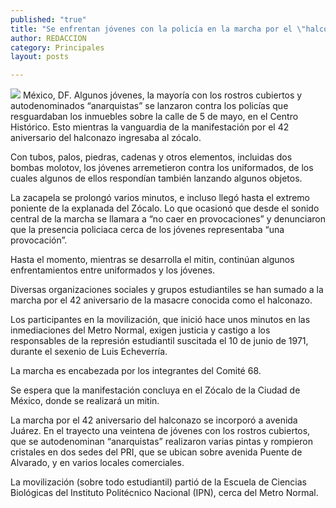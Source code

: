 ```yaml
---
published: "true"
title: "Se enfrentan jóvenes con la policía en la marcha por el \"halconazo\""
author: REDACCION
category: Principales
layout: posts

---
```



![](http://i.imgur.com/tok89FNm.jpg)
México, DF. Algunos jóvenes, la mayoría con los rostros cubiertos y autodenominados “anarquistas” se lanzaron contra los policías que resguardaban los inmuebles sobre la calle de 5 de mayo, en el Centro Histórico. Esto mientras la vanguardia de la manifestación por el 42 aniversario del halconazo ingresaba al zócalo.

Con tubos, palos, piedras, cadenas y otros elementos, incluidas dos bombas molotov, los jóvenes arremetieron contra los uniformados, de los cuales algunos de ellos respondían también lanzando algunos objetos.

La zacapela se prolongó varios minutos, e incluso llegó hasta el extremo poniente de la explanada del Zócalo. Lo que ocasionó que desde el sonido central de la marcha se llamara a “no caer en provocaciones” y denunciaron que la presencia policiaca cerca de los jóvenes representaba “una provocación”.

Hasta el momento, mientras se desarrolla el mitin, continúan algunos enfrentamientos entre uniformados y los jóvenes.

Diversas organizaciones sociales y grupos estudiantiles se han sumado a la marcha por el 42 aniversario de la masacre conocida como el halconazo.

Los participantes en la movilización, que inició hace unos minutos en las inmediaciones del Metro Normal, exigen justicia y castigo a los responsables de la represión estudiantil suscitada el 10 de junio de 1971, durante el sexenio de Luis Echeverría.

La marcha es encabezada por los integrantes del Comité 68.

Se espera que la manifestación concluya en el Zócalo de la Ciudad de México, donde se realizará un mitin.

La marcha por el 42 aniversario del halconazo se incorporó a avenida Juárez. En el trayecto una veintena de jóvenes con los rostros cubiertos, que se autodenominan “anarquistas” realizaron varias pintas y rompieron cristales en dos sedes del PRI, que se ubican sobre avenida Puente de Alvarado, y en varios locales comerciales.

La movilización (sobre todo estudiantil) partió de la Escuela de Ciencias Biológicas del Instituto Politécnico Nacional (IPN), cerca del Metro Normal.
